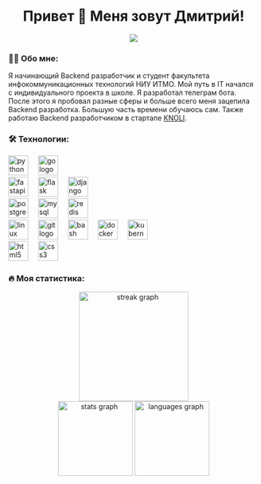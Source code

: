 <h1 align="center">Привет 👋 Меня зовут Дмитрий!</h1>

<div align="center">
  <img src="https://hits.dwyl.com/bananichdev/bananichdev.svg?style=flat-square">
</div>

<h3 align="left">👨‍💻 Обо мне:</h3>

<p align="left">
  Я начинающий Backend разработчик и студент факультета инфокоммуникационных технологий НИУ ИТМО. Мой путь в IT начался с индивидуального проекта в школе. Я разработал телеграм бота. После этого я пробовал разные сферы и больше всего меня зацепила Backend разработка. Большую часть времени обучаюсь сам. Также работаю Backend разработчиком в стартапе <a href="https://gitlab.com/knoli/">KNOLI</a>.
</p>


<h3 align="left">🛠 Технологии:</h3>
<div align="left">
  <img src="https://skillicons.dev/icons?i=py" height="40" alt="python logo"  />
  <img width="12" />
  <img src="https://skillicons.dev/icons?i=go" height="40" alt="go logo"  />
  <img width="12" />
  <br>
  
  <img src="https://skillicons.dev/icons?i=fastapi" height="40" alt="fastapi logo"  />
  <img width="12" />
  <img src="https://skillicons.dev/icons?i=flask" height="40" alt="flask logo"  />
  <img width="12" />
  <img src="https://skillicons.dev/icons?i=django" height="40" alt="django logo"  />
  <img width="12" />
  <br>
  
  <img src="https://skillicons.dev/icons?i=postgres" height="40" alt="postgresql logo"  />
  <img width="12" />
  <img src="https://skillicons.dev/icons?i=mysql" height="40" alt="mysql logo"  />
  <img width="12" />
  <img src="https://skillicons.dev/icons?i=redis" height="40" alt="redis logo"  />
  <img width="12" />
  <br>

  <img src="https://skillicons.dev/icons?i=linux" height="40" alt="linux logo"  />
  <img width="12" />
  <img src="https://skillicons.dev/icons?i=git" height="40" alt="git logo"  />
  <img width="12" />
  <img src="https://skillicons.dev/icons?i=bash" height="40" alt="bash logo"  />
  <img width="12" />
  <img src="https://skillicons.dev/icons?i=docker" height="40" alt="docker logo"  />
  <img width="12" />
  <img src="https://skillicons.dev/icons?i=kubernetes" height="40" alt="kubernetes logo"  />
  <img width="12" />
  <br>
  
  <img src="https://cdn.jsdelivr.net/gh/devicons/devicon/icons/html5/html5-original.svg" height="40" alt="html5 logo"  />
  <img width="12" />
  <img src="https://cdn.jsdelivr.net/gh/devicons/devicon/icons/css3/css3-original.svg" height="40" alt="css3 logo"  />
  <img width="12" />
</div>


<h3 align="left">🔥 Моя статистика:</h3>

<div align="center">
  <img src="https://streak-stats.demolab.com?user=bananichdev&locale=en&mode=daily&theme=dark&hide_border=false&border_radius=5&order=3" height="220" alt="streak graph">
</div>

<div align="center">
  <img src="https://github-readme-stats.vercel.app/api?username=bananichdev&hide_title=false&hide_rank=false&show_icons=true&include_all_commits=true&count_private=true&disable_animations=false&theme=dracula&locale=en&hide_border=false&order=1" height="150" alt="stats graph">
  <img src="https://github-readme-stats.vercel.app/api/top-langs?username=bananichdev&locale=en&hide_title=false&layout=compact&card_width=320&langs_count=5&theme=dracula&hide_border=false&order=2" height="150" alt="languages graph">
</div>
